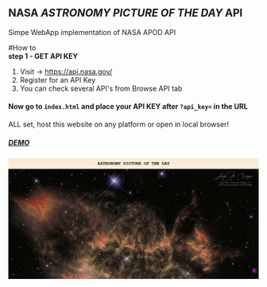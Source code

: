 ## NASA <i>ASTRONOMY PICTURE OF THE DAY</i> API
Simpe WebApp implementation of NASA APOD API

#How to
<br>
**step 1 - GET API KEY**

1. Visit -> https://api.nasa.gov/
2. Register for an API Key
3. You can check several API's from Browse API tab

#### Now go to <code>index.html</code> and place your API KEY after <code>?api_key=</code> in the URL
ALL set, host this website on any platform or open in local browser!

##### [DEMO](https://nasa-api.surge.sh/)

![ASTRONOMY PICTURE OF THE DAY](https://github.com/saxenaudit/Nasa_APOD_API/raw/master/screensot.jpg)
